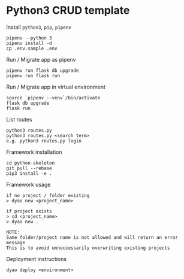Python3 CRUD template
===============================

 Install `python3`, `pip`, `pipenv`
```
pipenv --python 3
pipenv install -d
cp .env.sample .env
```

Run / Migrate app as pipenv
```
pipenv run flask db upgrade
pipenv run flask run
```

Run / Migrate app in virtual environment
```
source `pipenv --venv`/bin/activate
flask db upgrade
flask run
```

List routes
```
python3 routes.py
python3 routes.py <search term>
e.g. python3 routes.py login
```

Framework installation
```
cd python-skeleton
git pull --rebase
pip3 install -e .
```

Framework usage
```
if no project / folder existing
> dyao new <project_name>

if project exists
> cd <project_name>
> dyao new .

NOTE:
Same folder/project name is not allowed and will return an error message
This is to avoid unneccessarily overwriting existing projects
```

Deployment instructions
```
dyao deploy <environment>
```
